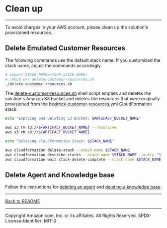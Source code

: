 # Clean up
---

To avoid charges in your AWS account, please clean up the solution's provisioned resources.

## Delete Emulated Customer Resources
The following commands use the default stack name. If you customized the stack name, adjust the commands accordingly.

```sh
# export STACK_NAME=<YOUR-STACK-NAME>
# chmod u+x delete-customer-resources.sh
./delete-customer-resources.sh
```

The [delete-customer-resources.sh](../shell/delete-customer-resources.sh) shell script empties and deletes the solution's Amazon S3 bucket and deletes the resources that were originally provisioned from the [bedrock-customer-resources.yml](../cfn/bedrock-customer-resources.yml) CloudFormation stack.

```sh
echo "Emptying and Deleting S3 Bucket: $ARTIFACT_BUCKET_NAME"

aws s3 rm s3://${ARTIFACT_BUCKET_NAME} --recursive
aws s3 rb s3://${ARTIFACT_BUCKET_NAME}

echo "Deleting CloudFormation Stack: $STACK_NAME"

aws cloudformation delete-stack --stack-name $STACK_NAME
aws cloudformation describe-stacks --stack-name $STACK_NAME --query "Stacks[0].StackStatus"
aws cloudformation wait stack-delete-complete --stack-name $STACK_NAME
```

## Delete Agent and Knowledge base
Follow the instructions for [deleting an agent](https://docs.aws.amazon.com/bedrock/latest/userguide/agents-edit.html#agents-delete) and [deleting a knowledge base](https://docs.aws.amazon.com/bedrock/latest/userguide/knowledge-base-manage.html).

---

[Back to README](../README.md)

---

Copyright Amazon.com, Inc. or its affiliates. All Rights Reserved.
SPDX-License-Identifier: MIT-0

